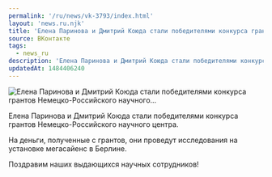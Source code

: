 ```yaml
---
permalink: '/ru/news/vk-3793/index.html'
layout: 'news.ru.njk'
title: 'Елена Паринова и Дмитрий Коюда стали победителями конкурса грантов Немецко-Российского научного…'
source: ВКонтакте
tags:
  - news_ru
description: 'Елена Паринова и Дмитрий Коюда стали победителями конкурса грантов Немецко-Российского научного…'
updatedAt: 1484406240
---
```

![Елена Паринова и Дмитрий Коюда стали победителями конкурса грантов Немецко-Российского научного…](https://sun9-36.userapi.com/impf/c636218/v636218481/3fd14/atC57cukX0E.jpg?size=1280x960&quality=96&proxy=1&sign=773d3b6e7fc6b55e55f489d6707eab87&c_uniq_tag=5fx0dScQFgKkSebN5BSkobwknUcOyUjS4RlDP4fb2EM&type=album)

Елена Паринова и Дмитрий Коюда стали победителями конкурса грантов Немецко-Российского научного центра.

На деньги, полученные с грантов, они проведут исследования на установке мегасайенс в Берлине.

Поздравим наших выдающихся научных сотрудников!

